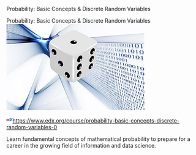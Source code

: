 Probability: Basic Concepts & Discrete Random Variables

Probability: Basic Concepts & Discrete Random Variables
![](../_resources/5c6b56f6a0b5f2d8ff3a66f8a45de0f7.png)

![](../_resources/cd18095afc67b876697a85fe7288d8fc.png)https://www.edx.org/course/probability-basic-concepts-discrete-random-variables-0

Learn fundamental concepts of mathematical probability to prepare for a career in the growing field of information and data science.